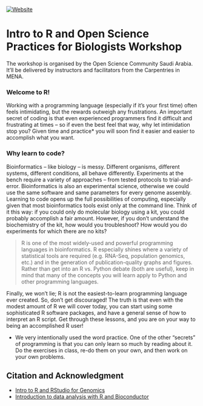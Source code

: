 [![Website](https://github.com/carpentries/workshop-template/actions/workflows/website.yml/badge.svg)](https://github.com/carpentries/workshop-template/actions/workflows/website.yml)

# Intro to R and Open Science Practices for Biologists Workshop

The workshop is organised by the Open Science Community Saudi Arabia. It’ll be delivered by instructors and facilitators from the Carpentries in MENA.

### Welcome to R! 

Working with a programming language (especially if it’s your first time) often feels intimidating, but the rewards outweigh any frustrations. An important secret of coding is that even experienced programmers find it difficult and frustrating at times – so if even the best feel that way, why let intimidation stop you? Given time and practice* you will soon find it easier and easier to accomplish what you want.

### Why learn to code? 
Bioinformatics – like biology – is messy. Different organisms, different systems, different conditions, all behave differently. Experiments at the bench require a variety of approaches – from tested protocols to trial-and-error. Bioinformatics is also an experimental science, otherwise we could use the same software and same parameters for every genome assembly. Learning to code opens up the full possibilities of computing, especially given that most bioinformatics tools exist only at the command line. Think of it this way: if you could only do molecular biology using a kit, you could probably accomplish a fair amount. However, if you don’t understand the biochemistry of the kit, how would you troubleshoot? How would you do experiments for which there are no kits?

> R is one of the most widely-used and powerful programming languages in bioinformatics. R especially shines where a variety of statistical tools are required (e.g. RNA-Seq, population genomics, etc.) and in the generation of publication-quality graphs and figures. Rather than get into an R vs. Python debate (both are useful), keep in mind that many of the concepts you will learn apply to Python and other programming languages.

Finally, we won’t lie; R is not the easiest-to-learn programming language ever created. So, don’t get discouraged! The truth is that even with the modest amount of R we will cover today, you can start using some sophisticated R software packages, and have a general sense of how to interpret an R script. Get through these lessons, and you are on your way to being an accomplished R user!

* We very intentionally used the word practice. One of the other “secrets” of programming is that you can only learn so much by reading about it. Do the exercises in class, re-do them on your own, and then work on your own problems.

## Citation and Acknowledgment

- [Intro to R and RStudio for Genomics](https://datacarpentry.org/genomics-r-intro/)
- [Introduction to data analysis with R and Bioconductor](https://saskiafreytag.github.io/biocommons-r-intro/)

